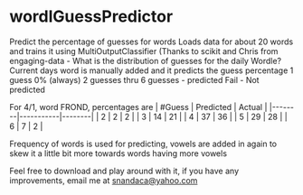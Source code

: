 # wordlGuessPredictor
 Predict the percentage of guesses for words
 Loads data for about 20 words and trains it using MultiOutputClassifier
 (Thanks to scikit and Chris from engaging-data - What is the distribution of guesses for the daily Wordle?
 Current days word is manually added and it predicts the guess percentage
 1 guess  0% (always)
 2 guesses thru 6 guesses - predicted
 Fail - Not predicted

 For 4/1, word FROND, percentages are
 | #Guess | Predicted | Actual |
 |--------|-----------|--------|
 | 2      |    2      |    2   |
 | 3      |   14      |   21   |
 | 4      |   37      |   36   |
 | 5      |   29      |   28   |
 | 6      |    7      |    2   |

 Frequency of words is used for predicting, vowels are added in again to skew it a little bit more towards words having more vowels

 Feel free to download and play around with it, if you have any improvements, email me at snandaca@yahoo.com
